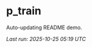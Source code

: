 # p_train

Auto-updating README demo.

<!--START_SECTION:status-->
_Last run: 2025-10-25 05:19 UTC_
<!--END_SECTION:status-->














































































































































































































































































































































































































































































































































































































































































































































































































































































































































































































































































































































































































































































































































































































































































































































